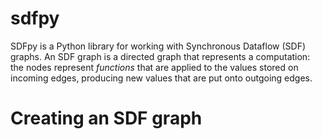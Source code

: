 # sdfpy
SDFpy is a Python library for working with Synchronous Dataflow (SDF) graphs.
An SDF graph is a directed graph that represents a computation: the nodes represent *functions* that are applied to the values stored on incoming edges, producing new values that are put onto outgoing edges.

# Creating an SDF graph
